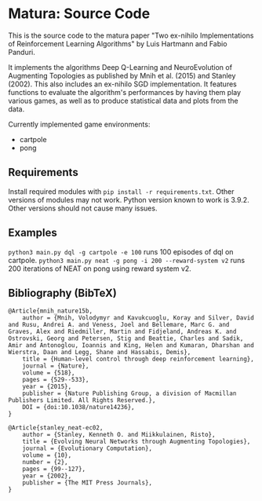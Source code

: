 # Matura: Source Code

This is the source code to the matura paper
"Two ex-nihilo Implementations of Reinforcement Learning Algorithms"
by Luis Hartmann and Fabio Panduri.

It implements the algorithms Deep Q-Learning and NeuroEvolution
of Augmenting Topologies as published by Mnih et al. (2015)
and Stanley (2002).
This also includes an ex-nihilo SGD implementation.
It features functions to evaluate the algorithm's performances
by having them play various games, as well as to produce
statistical data and plots from the data.

Currently implemented game environments:
- cartpole
- pong

## Requirements
Install required modules with ``pip install -r requirements.txt``.
Other versions of modules may not work.
Python version known to work is 3.9.2. Other versions should
not cause many issues.

## Examples
``python3 main.py dql -g cartpole -e 100`` 
runs 100 episodes of dql on cartpole.
``python3 main.py neat -g pong -i 200 --reward-system v2``
runs 200 iterations of NEAT on pong using reward system v2.


## Bibliography (BibTeX)
```
@Article{mnih_nature15b,
	author = {Mnih, Volodymyr and Kavukcuoglu, Koray and Silver, David and Rusu, Andrei A. and Veness, Joel and Bellemare, Marc G. and Graves, Alex and Riedmiller, Martin and Fidjeland, Andreas K. and Ostrovski, Georg and Petersen, Stig and Beattie, Charles and Sadik, Amir and Antonoglou, Ioannis and King, Helen and Kumaran, Dharshan and Wierstra, Daan and Legg, Shane and Hassabis, Demis}, 
	title = {Human-level control through deep reinforcement learning},
	journal = {Nature},
	volume = {518},
	pages = {529--533},
	year = {2015},
	publisher = {Nature Publishing Group, a division of Macmillan Publishers Limited. All Rights Reserved.},
	DOI = {doi:10.1038/nature14236},
}

@Article{stanley_neat-ec02,
	author = {Stanley, Kenneth O. and Miikkulainen, Risto},
	title = {Evolving Neural Networks through Augmenting Topologies},
	journal = {Evolutionary Computation},
	volume = {10},
	number = {2},
	pages = {99--127},
	year = {2002},
	publisher = {The MIT Press Journals},
}
```
